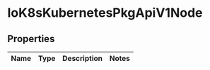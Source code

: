 
# IoK8sKubernetesPkgApiV1Node

## Properties
Name | Type | Description | Notes
------------ | ------------- | ------------- | -------------



